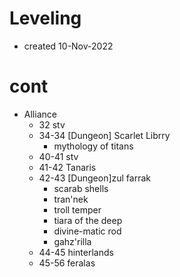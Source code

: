# Leveling
- created 10-Nov-2022

# cont
- Alliance
    - 32 stv
    - 34-34 [Dungeon] Scarlet Librry
        - mythology of titans
    - 40-41 stv
    - 41-42 Tanaris 
    - 42-43 [Dungeon]zul farrak
        - scarab shells
        - tran'nek
        - troll temper
        - tiara of the deep
        - divine-matic rod
        - gahz'rilla
    - 44-45 hinterlands
    - 45-56 feralas